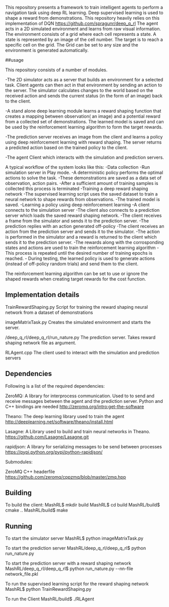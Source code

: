 This repository presents a framework to train intelligent agents to perform a navigation task using deep RL learning. Deep supervised learning is used to shape a reward from demonstrations. 
This repository heavily relies on this implementation of DQN https://github.com/spragunr/deep_q_rl
The agent acts in a 2D simulated environment and learns from raw visual information. The environment consists of a grid where each cell represents a state. A state is represented by an image of the cell number. The target is to reach a specific cell on the grid. The Grid can be set to any size and the environment is generated automatically.

##usage

This repository consists of a number of modules.

-The 2D simulator acts as a server that builds an environment for a selected task. Client agents can then act in that environment by sending an action to the server. The simulator calculates changes to the world based on the received action and sends the current status (in the form of an image) back to the client.

-A stand alone deep learning module learns a reward shaping function that creates a mapping between observation( an image) and a potential reward from a collected set of demonstrations. The learned model is saved and can be used by the reinforcement learning algorithm to form the target rewards. 

-The prediction server receives an image from the client and learns a policy using deep reinforcement learning with reward shaping. The server returns a predicted action based on the trained policy to the client.

-The agent Client which interacts with the simulation and prediction servers.

A typical workflow of the system looks like this:
	-Data collection
		-Run simulation server in Play mode. 
		-A deterministic policy performs the optimal actions to solve the task.
		-These demonstrations are saved as a data set of observation, action pairs.
		-After a sufficient amount of training samples is collected this process is terminated
	-Training a deep reward shaping network
		-The supervised learning script uses the saved dataset to train a neural network to shape rewards from observations.
		-The trained model is saved.
	-Learning a policy using deep reinforcement learning
		-A client connects to the simulation server
		-The client also connects to a prediction server which loads the saved reward shaping network.
		-The client receives a frame from the simulator and sends it to the prediction server.
		-The prediction replies with an action generated off-policy
		-The client receives an action from the prediction server and sends it to the simulator.
		-The action is performed in the simulator and a reward is returned to the client which sends it to the prediction server.
		-The rewards along with the corrosponding states and actions are used to train the reinforcement learning algorithm
		-This process is repeated until the desired number of training epochs is reached.
		- During testing, the learned policy is used to generate actions (instead of off-policy random trials) and send them to the client.

The reinforcement learning algorithm can be set to use or ignore the shaped rewards when creating target rewards for the cost function.

## Implementation details

TrainRewardShaping.py Script for training the reward shaping neural network from a dataset of demonstrations

imageMatrixTask.py Creates the simulated environment and starts the server.

/deep_q_rl/deep_q_rl/run_nature.py The prediction server. Takes reward shaping network file as argument.

RLAgent.cpp The client used to interact with the simulation and prediction servers


## Dependencies

Following is a list of the required dependencies:

ZeroMQ: A library for interprocess communication. Used to to send and receive messages between the agent and the prediction server. Python and C++ bindings are needed
http://zeromq.org/intro:get-the-software

Theano: The deep learning library used to train the agent
http://deeplearning.net/software/theano/install.html

Lasagne: A Library used to build and train neural networks in Theano.
https://github.com/Lasagne/Lasagne.git

rapidjson: A library for serializing messages to be send between processes
https://pypi.python.org/pypi/python-rapidjson/

Submodules:

ZeroMQ C++ headerfile
https://github.com/zeromq/cppzmq/blob/master/zmq.hpp

## Building
To build the client:
MashRL$ mkdir build
MashRL$ cd build 
MashRL/build$ cmake .. 
MashRL/build$ make

## Running
To start the simulator server
MashRL$ python imageMatrixTask.py

To start the prediction server
MashRL/deep_q_rl/deep_q_rl$ python run_nature.py

To start the prediction server with a reward shaping network
MashRL/deep_q_rl/deep_q_rl$ python run_nature.py --nn-file network_file.pkl

To run the supervised learning script for the reward shaping network
MashRL$ python TrainRewardShaping.py

To run the Client
MashRL/build$ ./RLAgent


